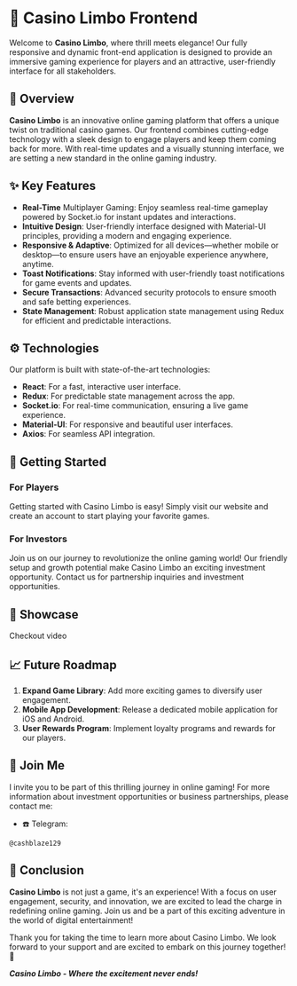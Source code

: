 # 🎰 Casino Limbo Frontend

Welcome to **Casino Limbo**, where thrill meets elegance! Our fully responsive and dynamic front-end application is designed to provide an immersive gaming experience for players and an attractive, user-friendly interface for all stakeholders. 

## 🌟 Overview

**Casino Limbo** is an innovative online gaming platform that offers a unique twist on traditional casino games. Our frontend combines cutting-edge technology with a sleek design to engage players and keep them coming back for more. With real-time updates and a visually stunning interface, we are setting a new standard in the online gaming industry.

## ✨ Key Features

- **Real-Time** Multiplayer Gaming: Enjoy seamless real-time gameplay powered by Socket.io for instant updates and interactions.
- **Intuitive Design**: User-friendly interface designed with Material-UI principles, providing a modern and engaging experience.
- **Responsive & Adaptive**: Optimized for all devices—whether mobile or desktop—to ensure users have an enjoyable experience anywhere, anytime.
- **Toast Notifications**: Stay informed with user-friendly toast notifications for game events and updates.
- **Secure Transactions**: Advanced security protocols to ensure smooth and safe betting experiences.
- **State Management**: Robust application state management using Redux for efficient and predictable interactions.

## ⚙️ Technologies

Our platform is built with state-of-the-art technologies:

- **React**: For a fast, interactive user interface.
- **Redux**: For predictable state management across the app.
- **Socket.io**: For real-time communication, ensuring a live game experience.
- **Material-UI**: For responsive and beautiful user interfaces.
- **Axios**: For seamless API integration.

## 🚀 Getting Started

### For Players

Getting started with Casino Limbo is easy! Simply visit our website and create an account to start playing your favorite games.

### For Investors

Join us on our journey to revolutionize the online gaming world! Our friendly setup and growth potential make Casino Limbo an exciting investment opportunity. Contact us for partnership inquiries and investment opportunities.

## 🎨 Showcase

Checkout video

## 📈 Future Roadmap

1. **Expand Game Library**: Add more exciting games to diversify user engagement.
2. **Mobile App Development**: Release a dedicated mobile application for iOS and Android.
3. **User Rewards Program**: Implement loyalty programs and rewards for our players.


## 🤝 Join Me

I invite you to be part of this thrilling journey in online gaming! For more information about investment opportunities or business partnerships, please contact me:
- ☎️ Telegram: 
~~~ 
@cashblaze129 
~~~


## 📝 Conclusion
**Casino Limbo** is not just a game, it's an experience! With a focus on user engagement, security, and innovation, we are excited to lead the charge in redefining online gaming. Join us and be a part of this exciting adventure in the world of digital entertainment!

Thank you for taking the time to learn more about Casino Limbo. We look forward to your support and are excited to embark on this journey together! 🚀

***Casino Limbo - Where the excitement never ends!***
